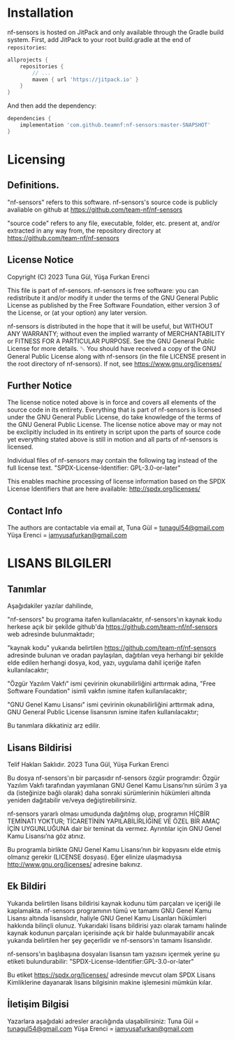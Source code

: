 # Installation

nf-sensors is hosted on JitPack and only available through the Gradle build system. First, add JitPack
to your root build.gradle at the end of `repositories`:

```groovy
allprojects {
    repositories {
        // ...
        maven { url 'https://jitpack.io' }
    }
}
```

And then add the dependency:

```groovy
dependencies {
    implementation 'com.github.teamnf:nf-sensors:master-SNAPSHOT'
}
```

# Licensing

## Definitions.

"nf-sensors" refers to this software. nf-sensors's source code is publicly avaliable on github at <https://github.com/team-nf/nf-sensors>

"source code" refers to any file, executable, folder, etc. present at, and/or extracted in any way from, the repository directory at <https://github.com/team-nf/nf-sensors>

## License Notice

Copyright (C) 2023 Tuna Gül, Yüşa Furkan Erenci

This file is part of nf-sensors.
nf-sensors is free software: you can redistribute it and/or modify it under the terms of the GNU General Public License as published by the Free Software Foundation, either version 3 of the License, or (at your option) any later version.

nf-sensors is distributed in the hope that it will be useful, but WITHOUT ANY WARRANTY; without even the implied warranty of MERCHANTABILITY or FITNESS FOR A PARTICULAR PURPOSE. See the GNU General Public License for more details.
␓
You should have received a copy of the GNU General Public License along with nf-sensors (in the file LICENSE present in the root directory of nf-sensors). If not, see <https://www.gnu.org/licenses/>

## Further Notice

The license notice noted above is in force and covers all elements of the source code in its entirety. Everything that is part of nf-sensors is licensed under the GNU General Public License, do take knowledge of the terms of the GNU General Public License. The license notice above may or may not be exclipitly included in its entirety in script upon the parts of source code yet everything stated above is still in motion and all parts of nf-sensors is licensed.

Individual files of nf-sensors may contain the following tag instead of the full license text.
	"SPDX-License-Identifier:	GPL-3.0-or-later"

This enables machine processing of license information based on the SPDX
License Identifiers that are here available: <http://spdx.org/licenses/>

## Contact Info

The authors are contactable via email at,
Tuna Gül = tunagul54@gmail.com
Yüşa Erenci = iamyusafurkan@gmail.com 


# LISANS BILGILERI

## Tanımlar

Aşağıdakiler yazılar dahilinde,

"nf-sensors" bu programa itafen kullanılacaktır, nf-sensors'ın kaynak kodu herkese açık bir şekilde github'da <https://github.com/team-nf/nf-sensors> web adresinde bulunmaktadır;

"kaynak kodu" yukarıda belirtilen <https://github.com/team-nf/nf-sensors> adresinde bulunan ve oradan paylaşılan, dağıtılan veya herhangi bir şekilde elde edilen herhangi dosya, kod, yazı, uygulama dahil içeriğe itafen kullanılacaktır;

"Özgür Yazılım Vakfı" ismi çevirinin okunabilirliğini arttırmak adına, "Free Software Foundation" isimli vakfın ismine itafen kullanılacaktır;

"GNU Genel Kamu Lisansı" ismi çevirinin okunabilirliğini arttırmak adına, GNU General Public License lisansının ismine itafen kullanılacaktır;

Bu tanımlara dikkatiniz arz edilir.

## Lisans Bildirisi

Telif Hakları Saklıdır. 2023 Tuna Gül, Yüşa Furkan Erenci

Bu dosya nf-sensors'ın bir parçasıdır
nf-sensors özgür programdır: Özgür Yazılım Vakfı tarafından yayımlanan GNU Genel Kamu Lisansı’nın sürüm 3 ya da (isteğinize bağlı olarak) daha sonraki sürümlerinin hükümleri altında yeniden dağıtabilir ve/veya değiştirebilirsiniz. 

nf-sensors yararlı olması umudunda dağıtılmış olup, programın HİÇBİR TEMİNATI YOKTUR; TİCARETİNİN YAPILABİLİRLİĞİNE VE ÖZEL BİR AMAÇ İÇİN UYGUNLUĞUNA dair bir teminat da vermez. Ayrıntılar için GNU Genel Kamu Lisansı’na göz atınız.

Bu programla birlikte GNU Genel Kamu Lisansı’nın bir kopyasını elde etmiş olmanız gerekir (LICENSE dosyası). Eğer elinize ulaşmadıysa <http://www.gnu.org/licenses/> adresine bakınız.

## Ek Bildiri

Yukarıda belirtilen lisans bildirisi kaynak kodunu tüm parçaları ve içeriği ile kaplamakta. nf-sensors programının tümü ve tamamı GNU Genel Kamu Lisansı altında lisanslıdır, haliyle GNU Genel Kamu Lisanları hükümleri hakkında bilinçli olunuz. Yukarıdaki lisans bildirisi yazı olarak tamamı halinde kaynak kodunun parçaları içerisinde açık bir halde bulunmayabilir ancak yukarıda belirtilen her şey geçerlidir ve nf-sensors'ın tamamı lisanslıdır.

nf-sensors'ın başlıbaşına dosyaları lisansın tam yazısını içermek yerine şu  etiketi bulundurabilir:
		"SPDX-License-Identifier:GPL-3.0-or-later"

Bu etiket <https://spdx.org/licenses/> adresinde mevcut olam SPDX Lisans Kimliklerine dayanarak lisans bilgisinin makine işlemesini mümkün kılar.

## İletişim Bilgisi

Yazarlara aşağıdaki adresler aracılığında ulaşabilirsiniz:
Tuna Gül = tunagul54@gmail.com
Yüşa Erenci = iamyusafurkan@gmail.com